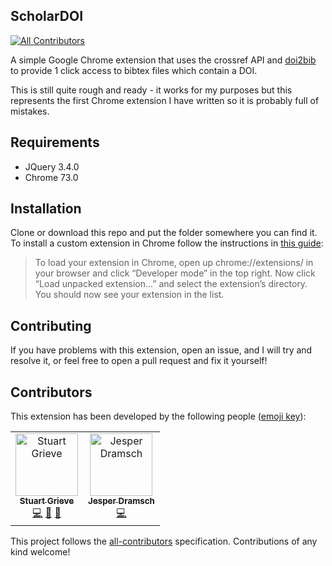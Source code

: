 ## ScholarDOI
[![All Contributors](https://img.shields.io/badge/all_contributors-2-orange.svg?style=flat-square)](#contributors)

A simple Google Chrome extension that uses the crossref API and [doi2bib](https://doi2bib.org) to provide 1 click access to bibtex files which contain a DOI.

This is still quite rough and ready - it works for my purposes but this represents the first Chrome extension I have written so it is probably full of mistakes.

## Requirements

- JQuery 3.4.0
- Chrome 73.0

## Installation

Clone or download this repo and put the folder somewhere you can find it. To install a custom extension in Chrome follow the instructions in [this guide](https://thoughtbot.com/blog/how-to-make-a-chrome-extension):

> To load your extension in Chrome, open up chrome://extensions/ in your browser and click “Developer mode” in the top right. Now click “Load unpacked extension…” and select the extension’s directory. You should now see your extension in the list.

## Contributing

If you have problems with this extension, open an issue, and I will try and resolve it, or feel free to open a pull request and fix it yourself!

## Contributors

This extension has been developed by the following people ([emoji key](https://allcontributors.org/docs/en/emoji-key)):

<!-- ALL-CONTRIBUTORS-LIST:START - Do not remove or modify this section -->
<!-- prettier-ignore -->

<table><tr><td align="center"><a href="http://swdg.io"><img src="https://avatars1.githubusercontent.com/u/10617231?v=4" width="100px;" alt="Stuart Grieve"/><br /><sub><b>Stuart Grieve</b></sub></a><br /><a href="https://github.com/sgrieve/ScholarDOI/commits?author=sgrieve" title="Code">💻</a> <a href="#maintenance-sgrieve" title="Maintenance">🚧</a> <a href="#review-sgrieve" title="Reviewed Pull Requests">👀</a></td><td align="center"><a href="http://dramsch.net"><img src="https://avatars3.githubusercontent.com/u/2620316?v=4" width="100px;" alt="Jesper Dramsch"/><br /><sub><b>Jesper Dramsch</b></sub></a><br /><a href="https://github.com/sgrieve/ScholarDOI/commits?author=JesperDramsch" title="Code">💻</a></td></tr></table>


<!-- ALL-CONTRIBUTORS-LIST:END -->

This project follows the [all-contributors](https://github.com/all-contributors/all-contributors) specification. Contributions of any kind welcome!
